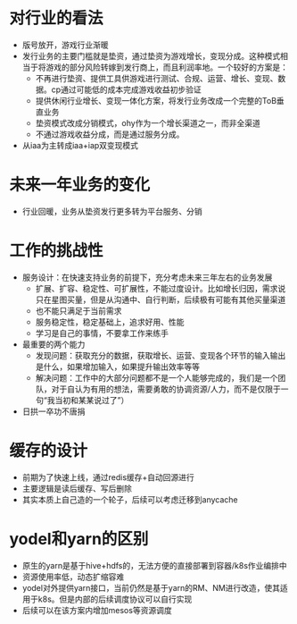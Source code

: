 # 对行业的看法
- 版号放开，游戏行业渐暖
- 发行业务的主要门槛就是垫资，通过垫资为游戏增长，变现分成。这种模式相当于将游戏的部分风险转嫁到发行商上，而且利润率地。一个较好的方案是：
  - 不再进行垫资、提供工具供游戏进行测试、合规、运营、增长、变现、数据。cp通过可能低的成本完成游戏收益初步验证
  - 提供休闲行业增长、变现一体化方案，将发行业务改成一个完整的ToB垂直业务
  - 垫资模式改成分销模式，ohy作为一个增长渠道之一，而非全渠道
  - 不通过游戏收益分成，而是通过服务分成。
- 从iaa为主转成iaa+iap双变现模式

# 未来一年业务的变化
- 行业回暖，业务从垫资发行更多转为平台服务、分销

# 工作的挑战性
- 服务设计：在快速支持业务的前提下，充分考虑未来三年左右的业务发展
  - 扩展、扩容、稳定性、可扩展性，不能过度设计。比如增长归因，需求说只在星图买量，但是从沟通中、自行判断，后续极有可能有其他买量渠道
  - 也不能只满足于当前需求
  - 服务稳定性，稳定基础上，追求好用、性能
  - 学习是自己的事情，不要拿工作来练手
- 最重要的两个能力
  - 发现问题：获取充分的数据，获取增长、运营、变现各个环节的输入输出是什么，如果增加输入，如果提升输出效率等等
  - 解决问题：工作中的大部分问题都不是一个人能够完成的，我们是一个团队，对于自认为有用的想法，需要勇敢的协调资源/人力，而不是仅限于一句“我当初和某某说过了”）
- 日拱一卒功不唐捐

# 缓存的设计
- 前期为了快速上线，通过redis缓存+自动回源进行
- 主要逻辑是读后缓存、写后删除
- 其实本质上自己造的一个轮子，后续可以考虑迁移到anycache

# yodel和yarn的区别
- 原生的yarn是基于hive+hdfs的，无法方便的直接部署到容器/k8s作业编排中
- 资源使用率低，动态扩缩容难
- yodel对外提供yarn接口，当前仍然是基于yarn的RM、NM进行改造，使其适用于k8s。但是内部的后续调度协议可以自行实现
- 后续可以在该方案内增加mesos等资源调度